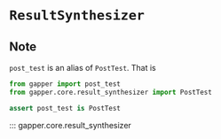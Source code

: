 # `ResultSynthesizer`

## Note 

`post_test` is an alias of `PostTest`. That is 

```python
from gapper import post_test
from gapper.core.result_synthesizer import PostTest

assert post_test is PostTest
```

::: gapper.core.result_synthesizer